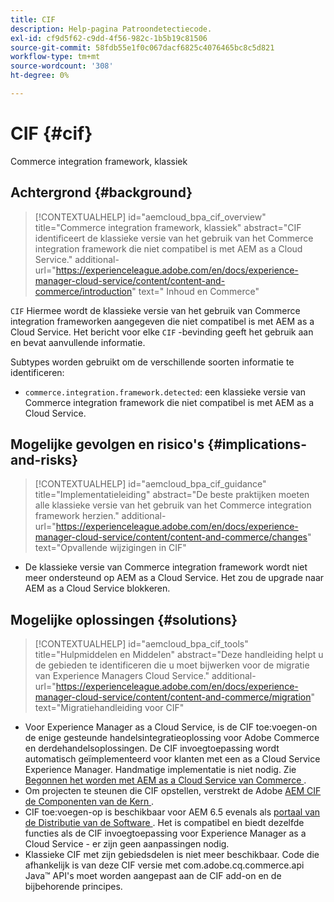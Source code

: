 ```yaml
---
title: CIF
description: Help-pagina Patroondetectiecode.
exl-id: cf9d5f62-c9dd-4f56-982c-1b5b19c81506
source-git-commit: 58fdb55e1f0c067dacf6825c4076465bc8c5d821
workflow-type: tm+mt
source-wordcount: '308'
ht-degree: 0%

---
```


# CIF {#cif}

Commerce integration framework, klassiek

## Achtergrond {#background}

>[!CONTEXTUALHELP]
>id="aemcloud_bpa_cif_overview"
>title="Commerce integration framework, klassiek"
>abstract="CIF identificeert de klassieke versie van het gebruik van het Commerce integration framework die niet compatibel is met AEM as a Cloud Service."
>additional-url="https://experienceleague.adobe.com/en/docs/experience-manager-cloud-service/content/content-and-commerce/introduction" text=" Inhoud en Commerce"

`CIF` Hiermee wordt de klassieke versie van het gebruik van Commerce integration frameworken aangegeven die niet compatibel is met AEM as a Cloud Service. Het bericht voor elke `CIF` -bevinding geeft het gebruik aan en bevat aanvullende informatie.

Subtypes worden gebruikt om de verschillende soorten informatie te identificeren:

* `commerce.integration.framework.detected`: een klassieke versie van Commerce integration framework die niet compatibel is met AEM as a Cloud Service.


## Mogelijke gevolgen en risico&#39;s {#implications-and-risks}

>[!CONTEXTUALHELP]
>id="aemcloud_bpa_cif_guidance"
>title="Implementatieleiding"
>abstract="De beste praktijken moeten alle klassieke versie van het gebruik van het Commerce integration framework herzien."
>additional-url="https://experienceleague.adobe.com/en/docs/experience-manager-cloud-service/content/content-and-commerce/changes" text="Opvallende wijzigingen in CIF"

* De klassieke versie van Commerce integration framework wordt niet meer ondersteund op AEM as a Cloud Service. Het zou de upgrade naar AEM as a Cloud Service blokkeren.

## Mogelijke oplossingen {#solutions}

>[!CONTEXTUALHELP]
>id="aemcloud_bpa_cif_tools"
>title="Hulpmiddelen en Middelen"
>abstract="Deze handleiding helpt u de gebieden te identificeren die u moet bijwerken voor de migratie van Experience Managers Cloud Service."
>additional-url="https://experienceleague.adobe.com/en/docs/experience-manager-cloud-service/content/content-and-commerce/migration" text="Migratiehandleiding voor CIF"

* Voor Experience Manager as a Cloud Service, is de CIF toe:voegen-on de enige gesteunde handelsintegratieoplossing voor Adobe Commerce en derdehandelsoplossingen. De CIF invoegtoepassing wordt automatisch geïmplementeerd voor klanten met een as a Cloud Service Experience Manager. Handmatige implementatie is niet nodig. Zie [ Begonnen het worden met AEM as a Cloud Service van Commerce ](https://experienceleague.adobe.com/en/docs/experience-manager-cloud-service/content/content-and-commerce/storefront/getting-started).
* Om projecten te steunen die CIF opstellen, verstrekt de Adobe [ AEM CIF de Componenten van de Kern ](https://github.com/adobe/aem-core-cif-components).
* CIF toe:voegen-op is beschikbaar voor AEM 6.5 evenals als [ portaal van de Distributie van de Software ](https://experience.adobe.com/#/downloads/content/software-distribution/en/aem.html). Het is compatibel en biedt dezelfde functies als de CIF invoegtoepassing voor Experience Manager as a Cloud Service - er zijn geen aanpassingen nodig.
* Klassieke CIF met zijn gebiedsdelen is niet meer beschikbaar. Code die afhankelijk is van deze CIF versie met com.adobe.cq.commerce.api Java™ API&#39;s moet worden aangepast aan de CIF add-on en de bijbehorende principes.
